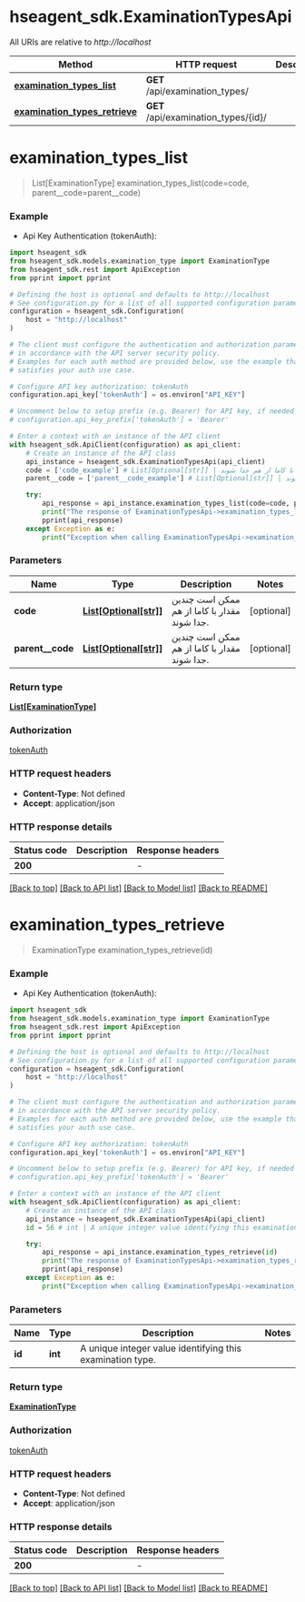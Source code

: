 # hseagent_sdk.ExaminationTypesApi

All URIs are relative to *http://localhost*

Method | HTTP request | Description
------------- | ------------- | -------------
[**examination_types_list**](ExaminationTypesApi.md#examination_types_list) | **GET** /api/examination_types/ | 
[**examination_types_retrieve**](ExaminationTypesApi.md#examination_types_retrieve) | **GET** /api/examination_types/{id}/ | 


# **examination_types_list**
> List[ExaminationType] examination_types_list(code=code, parent__code=parent__code)

### Example

* Api Key Authentication (tokenAuth):

```python
import hseagent_sdk
from hseagent_sdk.models.examination_type import ExaminationType
from hseagent_sdk.rest import ApiException
from pprint import pprint

# Defining the host is optional and defaults to http://localhost
# See configuration.py for a list of all supported configuration parameters.
configuration = hseagent_sdk.Configuration(
    host = "http://localhost"
)

# The client must configure the authentication and authorization parameters
# in accordance with the API server security policy.
# Examples for each auth method are provided below, use the example that
# satisfies your auth use case.

# Configure API key authorization: tokenAuth
configuration.api_key['tokenAuth'] = os.environ["API_KEY"]

# Uncomment below to setup prefix (e.g. Bearer) for API key, if needed
# configuration.api_key_prefix['tokenAuth'] = 'Bearer'

# Enter a context with an instance of the API client
with hseagent_sdk.ApiClient(configuration) as api_client:
    # Create an instance of the API class
    api_instance = hseagent_sdk.ExaminationTypesApi(api_client)
    code = ['code_example'] # List[Optional[str]] | ممکن است چندین مقدار با کاما از هم جدا شوند. (optional)
    parent__code = ['parent__code_example'] # List[Optional[str]] | ممکن است چندین مقدار با کاما از هم جدا شوند. (optional)

    try:
        api_response = api_instance.examination_types_list(code=code, parent__code=parent__code)
        print("The response of ExaminationTypesApi->examination_types_list:\n")
        pprint(api_response)
    except Exception as e:
        print("Exception when calling ExaminationTypesApi->examination_types_list: %s\n" % e)
```



### Parameters


Name | Type | Description  | Notes
------------- | ------------- | ------------- | -------------
 **code** | [**List[Optional[str]]**](str.md)| ممکن است چندین مقدار با کاما از هم جدا شوند. | [optional] 
 **parent__code** | [**List[Optional[str]]**](str.md)| ممکن است چندین مقدار با کاما از هم جدا شوند. | [optional] 

### Return type

[**List[ExaminationType]**](ExaminationType.md)

### Authorization

[tokenAuth](../README.md#tokenAuth)

### HTTP request headers

 - **Content-Type**: Not defined
 - **Accept**: application/json

### HTTP response details

| Status code | Description | Response headers |
|-------------|-------------|------------------|
**200** |  |  -  |

[[Back to top]](#) [[Back to API list]](../README.md#documentation-for-api-endpoints) [[Back to Model list]](../README.md#documentation-for-models) [[Back to README]](../README.md)

# **examination_types_retrieve**
> ExaminationType examination_types_retrieve(id)

### Example

* Api Key Authentication (tokenAuth):

```python
import hseagent_sdk
from hseagent_sdk.models.examination_type import ExaminationType
from hseagent_sdk.rest import ApiException
from pprint import pprint

# Defining the host is optional and defaults to http://localhost
# See configuration.py for a list of all supported configuration parameters.
configuration = hseagent_sdk.Configuration(
    host = "http://localhost"
)

# The client must configure the authentication and authorization parameters
# in accordance with the API server security policy.
# Examples for each auth method are provided below, use the example that
# satisfies your auth use case.

# Configure API key authorization: tokenAuth
configuration.api_key['tokenAuth'] = os.environ["API_KEY"]

# Uncomment below to setup prefix (e.g. Bearer) for API key, if needed
# configuration.api_key_prefix['tokenAuth'] = 'Bearer'

# Enter a context with an instance of the API client
with hseagent_sdk.ApiClient(configuration) as api_client:
    # Create an instance of the API class
    api_instance = hseagent_sdk.ExaminationTypesApi(api_client)
    id = 56 # int | A unique integer value identifying this examination type.

    try:
        api_response = api_instance.examination_types_retrieve(id)
        print("The response of ExaminationTypesApi->examination_types_retrieve:\n")
        pprint(api_response)
    except Exception as e:
        print("Exception when calling ExaminationTypesApi->examination_types_retrieve: %s\n" % e)
```



### Parameters


Name | Type | Description  | Notes
------------- | ------------- | ------------- | -------------
 **id** | **int**| A unique integer value identifying this examination type. | 

### Return type

[**ExaminationType**](ExaminationType.md)

### Authorization

[tokenAuth](../README.md#tokenAuth)

### HTTP request headers

 - **Content-Type**: Not defined
 - **Accept**: application/json

### HTTP response details

| Status code | Description | Response headers |
|-------------|-------------|------------------|
**200** |  |  -  |

[[Back to top]](#) [[Back to API list]](../README.md#documentation-for-api-endpoints) [[Back to Model list]](../README.md#documentation-for-models) [[Back to README]](../README.md)

